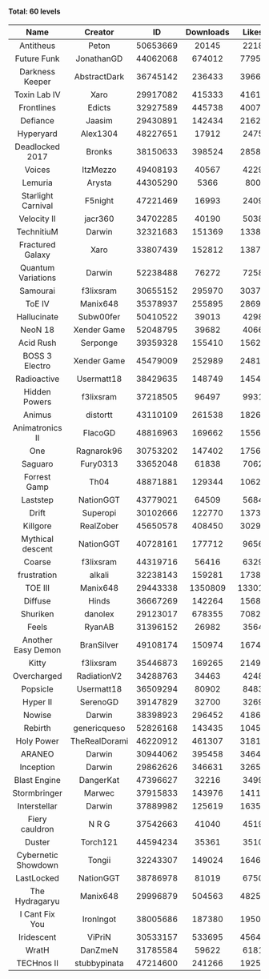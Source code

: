 #### Total: 60 levels

| Name | Creator | ID | Downloads | Likes |
|:---:|:---:|:---:|:---:|:---:|
| Antitheus | Peton | 50653669 | 20145 | 2218
| Future Funk | JonathanGD | 44062068 | 674012 | 77956
| Darkness Keeper | AbstractDark | 36745142 | 236433 | 39665
| Toxin Lab IV | Xaro | 29917082 | 415333 | 41611
| Frontlines | Edicts | 32927589 | 445738 | 40071
| Defiance | Jaasim | 29430891 | 142434 | 21622
| Hyperyard | Alex1304 | 48227651 | 17912 | 2475
| Deadlocked 2017 | Bronks | 38150633 | 398524 | 28585
| Voices | ItzMezzo | 49408193 | 40567 | 4229
| Lemuria | Arysta | 44305290 | 5366 | 800
| Starlight Carnival | F5night | 47221469 | 16993 | 2409
| Velocity II | jacr360 | 34702285 | 40190 | 5038
| TechnitiuM | Darwin | 32321683 | 151369 | 13380
| Fractured Galaxy  | Xaro | 33807439 | 152812 | 13870
| Quantum Variations | Darwin | 52238488 | 76272 | 7258
| Samourai | f3lixsram | 30655152 | 295970 | 30378
| ToE IV  | Manix648 | 35378937 | 255895 | 28699
| Hallucinate | Subw00fer | 50410522 | 39013 | 4298
| NeoN 18 | Xender Game | 52048795 | 39682 | 4066
| Acid Rush | Serponge | 39359328 | 155410 | 15628
| BOSS 3 Electro | Xender Game | 45479009 | 252989 | 24817
| Radioactive | Usermatt18 | 38429635 | 148749 | 14547
| Hidden Powers | f3lixsram | 37218505 | 96497 | 9931
| Animus | distortt | 43110109 | 261538 | 18266
| Animatronics II | FlacoGD | 48816963 | 169662 | 15561
| One | Ragnarok96 | 30753202 | 147402 | 17562
| Saguaro | Fury0313 | 33652048 | 61838 | 7062
| Forrest Gamp | Th04 | 48871881 | 129344 | 10623
| Laststep | NationGGT | 43779021 | 64509 | 5684
| Drift | Superopi | 30102666 | 122770 | 13730
| Killgore | RealZober | 45650578 | 408450 | 30292
| Mythical descent | NationGGT | 40728161 | 177712 | 9656
| Coarse | f3lixsram | 44319716 | 56416 | 6329
| frustration | alkali | 32238143 | 159281 | 17381
| TOE III | Manix648 | 29443338 | 1350809 | 133016
| Diffuse | Hinds | 36667269 | 142264 | 15685
| Shuriken | danolex | 29123017 | 678355 | 70822
| Feels | RyanAB | 31396152 | 26982 | 3564
| Another Easy Demon | BranSilver | 49108174 | 150974 | 16748
| Kitty | f3lixsram | 35446873 | 169265 | 21496
| Overcharged | RadiationV2 | 34288763 | 34463 | 4248
| Popsicle | Usermatt18 | 36509294 | 80902 | 8483
| Hyper II | SerenoGD | 39147829 | 32700 | 3269
| Nowise | Darwin | 38398923 | 296452 | 41865
| Rebirth | genericqueso | 52826168 | 143435 | 10453
| Holy Power | TheRealDorami | 46220912 | 461307 | 31812
| ARANEO | Darwin | 30944062 | 395458 | 34644
| Inception | Darwin | 29862626 | 346631 | 32659
| Blast Engine | DangerKat | 47396627 | 32216 | 3499
| Stormbringer | Marwec | 37915833 | 143976 | 14115
| Interstellar | Darwin | 37889982 | 125619 | 16350
| Fiery cauldron | N R G | 37542663 | 41040 | 4519
| Duster | Torch121 | 44594234 | 35361 | 3510
| Cybernetic Showdown  | Tongii | 32243307 | 149024 | 16463
| LastLocked | NationGGT | 38786978 | 81019 | 6750
| The Hydragaryu | Manix648 | 29996879 | 504563 | 48256
| I Cant Fix You | IronIngot | 38005686 | 187380 | 19503
| Iridescent | ViPriN | 30533157 | 533695 | 45647
| WratH | DanZmeN | 31785584 | 59622 | 6181
| TECHnos II | stubbypinata | 47214600 | 241266 | 19256

